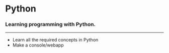 # Python
### Learning programming with Python.
---
- Learn all the required concepts in Python
- Make a console/webapp


